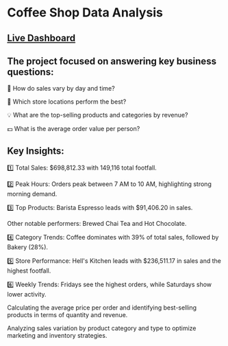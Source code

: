 # Coffee Shop Data Analysis
## [Live Dashboard](https://1drv.ms/x/c/fccc68bccb3b72d8/ERrxFBCRQahNjbqh50biTUAB7q9M5utlosKKQ0l_Xy4LyQ?e=NLTITp)

## The project focused on answering key business questions:

📅 How do sales vary by day and time?

📍 Which store locations perform the best?

💡 What are the top-selling products and categories by revenue?

💵 What is the average order value per person?

## Key Insights:

1️⃣ Total Sales: $698,812.33 with 149,116 total footfall.

2️⃣ Peak Hours: Orders peak between 7 AM to 10 AM, highlighting strong morning demand.

3️⃣ Top Products: Barista Espresso leads with $91,406.20 in sales.

Other notable performers: Brewed Chai Tea and Hot Chocolate.

4️⃣ Category Trends: Coffee dominates with 39% of total sales, followed by Bakery (28%).

5️⃣ Store Performance: Hell's Kitchen leads with $236,511.17 in sales and the highest footfall.

6️⃣ Weekly Trends: Fridays see the highest orders, while Saturdays show lower activity.

Calculating the average price per order and identifying best-selling products in terms of quantity and revenue.

Analyzing sales variation by product category and type to optimize marketing and inventory strategies.
